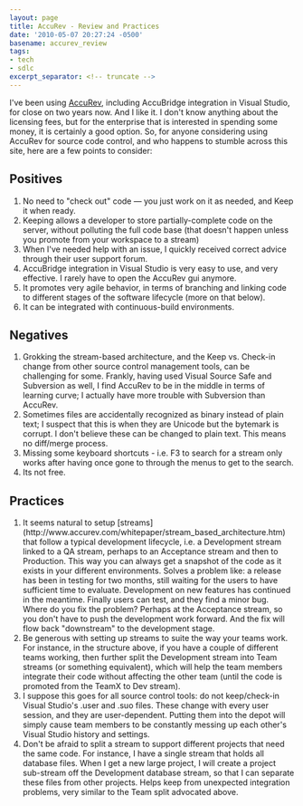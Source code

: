 ```yaml
---
layout: page
title: AccuRev - Review and Practices
date: '2010-05-07 20:27:24 -0500'
basename: accurev_review
tags:
- tech
- sdlc
excerpt_separator: <!-- truncate -->
---
```


I've been using [AccuRev](http://www.accurev.com), including
AccuBridge integration in Visual Studio, for close on two years now. And I like
it. I don't know anything about the licensing fees, but for the enterprise that
is interested in spending some money, it is certainly a good option. So, for
anyone considering using AccuRev for source code control, and who happens to
stumble across this site, here are a few points to consider:

<!-- truncate -->

## Positives

<ol>
<li>No need to "check out" code &mdash; you just work on it as needed, and Keep it when ready.</li>
<li>Keeping allows a developer to store partially-complete code on the server, without polluting the full code base (that doesn't happen unless you promote from your workspace to a stream)</li>
<li>When I've needed help with an issue, I quickly received correct advice through their user support forum.</li>
<li>AccuBridge integration in Visual Studio is very easy to use, and very effective. I rarely have to open the AccuRev gui anymore.</li>
<li>It promotes very agile behavior, in terms of branching and linking code to different stages of the software lifecycle (more on that below).</li>
<li>It can be integrated with continuous-build environments.</li>
</ol>

## Negatives

<ol>
<li>Grokking the stream-based architecture, and the Keep vs. Check-in change from other source control management tools, can be challenging for some. Frankly, having used Visual Source Safe and Subversion as well, I find AccuRev to be in the middle in terms of learning curve; I actually have more trouble with Subversion than AccuRev.</li>
<li>Sometimes files are accidentally recognized as binary instead of plain text; I suspect that this is when they are Unicode but the bytemark is corrupt. I don't believe these can be changed to plain text. This means no diff/merge process.</li>
<li>Missing some keyboard shortcuts - i.e. F3 to search for a stream only works after having once gone to through the menus to get to the search.</li>
<li>Its not free.</li>
</ol>

## Practices

<ol>
<li>
It seems natural to setup [streams](http://www.accurev.com/whitepaper/stream_based_architecture.htm)
that follow a typical development lifecycle, i.e. a Development stream linked to
a QA stream, perhaps to an Acceptance stream and then to Production. This way
you can always get a snapshot of the code as it exists in your different
environments. Solves a problem like: a release has been in testing for two
months, still waiting for the users to have sufficient time to evaluate.
Development on new features has continued in the meantime. Finally users can
test, and they find a minor bug. Where do you fix the problem? Perhaps at the
Acceptance stream, so you don't have to push the development work forward. And
the fix will flow back "downstream" to the development stage.
</li>
<li>Be generous with setting up streams to suite the way your teams work. For instance, in the structure above, if you have a couple of different teams working, then further split the Development stream into Team streams (or something equivalent), which will help the team members integrate their code without affecting the other team (until the code is promoted from the TeamX to Dev stream).</li>
<li>I suppose this goes for all source control tools: do not keep/check-in Visual Studio's .user and .suo files. These change with every user session, and they are user-dependent. Putting them into the depot will simply cause team members to be constantly messing up each other's Visual Studio history and settings.</li>
<li>Don't be afraid to split a stream to support different projects that need the same code. For instance, I have a single stream that holds all database files. When I get a new large project, I will create a project sub-stream off the Development database stream, so that I can separate these files from other projects. Helps keep from unexpected integration problems, very similar to the Team split advocated above.</li>
</ol>
